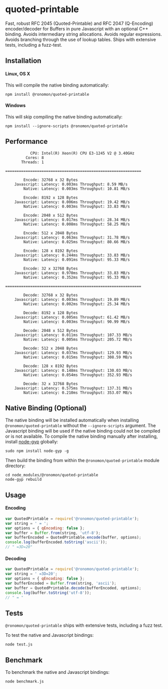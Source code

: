 # quoted-printable
Fast, robust RFC 2045 (Quoted-Printable) and RFC 2047 (Q-Encoding) encoder/decoder for Buffers in pure Javascript with an optional C++ binding. Avoids intermediary string allocations. Avoids regular expressions. Avoids branching through the use of lookup tables. Ships with extensive tests, including a fuzz-test.

## Installation

#### Linux, OS X
This will compile the native binding automatically:
```
npm install @ronomon/quoted-printable
```

#### Windows
This will skip compiling the native binding automatically:
```
npm install --ignore-scripts @ronomon/quoted-printable
```

## Performance
```
           CPU: Intel(R) Xeon(R) CPU E3-1245 V2 @ 3.40GHz
         Cores: 8
       Threads: 1

============================================================

        Encode: 32768 x 32 Bytes
    Javascript: Latency: 0.003ms Throughput: 8.59 MB/s
        Native: Latency: 0.003ms Throughput: 10.81 MB/s

        Encode: 8192 x 128 Bytes
    Javascript: Latency: 0.006ms Throughput: 19.42 MB/s
        Native: Latency: 0.003ms Throughput: 33.83 MB/s

        Encode: 2048 x 512 Bytes
    Javascript: Latency: 0.017ms Throughput: 28.34 MB/s
        Native: Latency: 0.008ms Throughput: 58.25 MB/s

        Encode: 512 x 2048 Bytes
    Javascript: Latency: 0.063ms Throughput: 31.78 MB/s
        Native: Latency: 0.025ms Throughput: 80.66 MB/s

        Encode: 128 x 8192 Bytes
    Javascript: Latency: 0.244ms Throughput: 33.83 MB/s
        Native: Latency: 0.091ms Throughput: 95.33 MB/s

        Encode: 32 x 32768 Bytes
    Javascript: Latency: 0.970ms Throughput: 33.83 MB/s
        Native: Latency: 0.352ms Throughput: 95.33 MB/s

============================================================

        Decode: 32768 x 32 Bytes
    Javascript: Latency: 0.003ms Throughput: 19.89 MB/s
        Native: Latency: 0.002ms Throughput: 25.34 MB/s

        Decode: 8192 x 128 Bytes
    Javascript: Latency: 0.005ms Throughput: 61.42 MB/s
        Native: Latency: 0.003ms Throughput: 90.99 MB/s

        Decode: 2048 x 512 Bytes
    Javascript: Latency: 0.011ms Throughput: 107.33 MB/s
        Native: Latency: 0.005ms Throughput: 205.72 MB/s

        Decode: 512 x 2048 Bytes
    Javascript: Latency: 0.037ms Throughput: 129.93 MB/s
        Native: Latency: 0.015ms Throughput: 308.59 MB/s

        Decode: 128 x 8192 Bytes
    Javascript: Latency: 0.148ms Throughput: 130.03 MB/s
        Native: Latency: 0.054ms Throughput: 352.93 MB/s

        Decode: 32 x 32768 Bytes
    Javascript: Latency: 0.575ms Throughput: 137.31 MB/s
        Native: Latency: 0.210ms Throughput: 353.07 MB/s
```

## Native Binding (Optional)
The native binding will be installed automatically when installing `@ronomon/quoted-printable` without the `--ignore-scripts` argument. The Javascript binding will be used if the native binding could not be compiled or is not available. To compile the native binding manually after installing, install [node-gyp](https://www.npmjs.com/package/node-gyp) globally:
```
sudo npm install node-gyp -g
```
Then build the binding from within the `@ronomon/quoted-printable` module directory:
```
cd node_modules/@ronomon/quoted-printable
node-gyp rebuild
```

## Usage

#### Encoding
```javascript
var QuotedPrintable = require('@ronomon/quoted-printable');
var string = ' = ';
var options = { qEncoding: false };
var buffer = Buffer.from(string, 'utf-8');
var bufferEncoded = QuotedPrintable.encode(buffer, options);
console.log(bufferEncoded.toString('ascii'));
// " =3D=20"
```

#### Decoding
```javascript
var QuotedPrintable = require('@ronomon/quoted-printable');
var string = ' =3D=20';
var options = { qEncoding: false };
var bufferEncoded = Buffer.from(string, 'ascii');
var buffer = QuotedPrintable.decode(bufferEncoded, options);
console.log(buffer.toString('utf-8'));
// " = "
```

## Tests
`@ronomon/quoted-printable` ships with extensive tests, including a fuzz test.

To test the native and Javascript bindings:
```
node test.js
```

## Benchmark
To benchmark the native and Javascript bindings:
```
node benchmark.js
```
